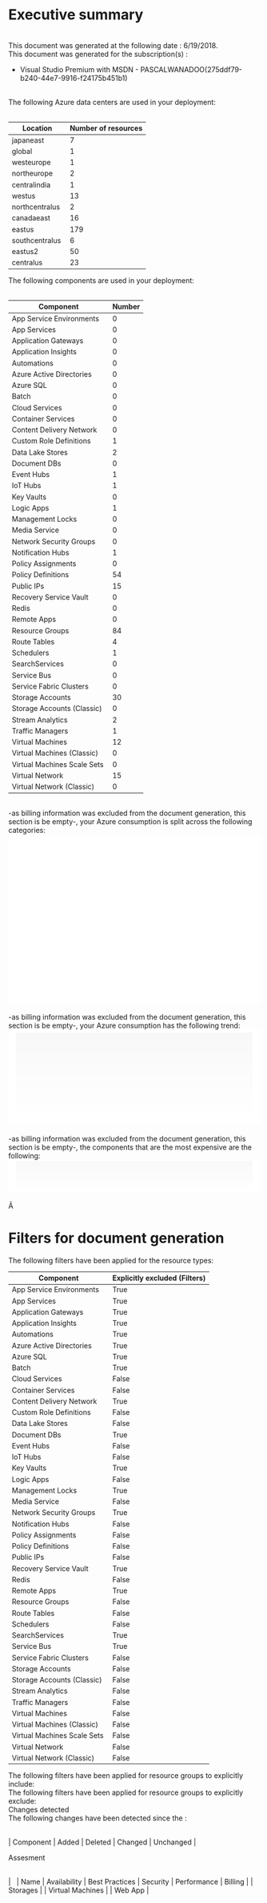 # Executive summary
  
   
This document was generated at the following date : 6/19/2018.  
This document was generated for the subscription(s) :  

- Visual Studio Premium with MSDN - PASCALWANADOO(275ddf79-b240-44e7-9916-f24175b451b1)

  
   
The following Azure data centers are used in your deployment:  
   

| Location | Number of resources |
| --- | --- |
| japaneast  | 7  |
| global  | 1  |
| westeurope  | 1  |
| northeurope  | 2  |
| centralindia  | 1  |
| westus  | 13  |
| northcentralus  | 2  |
| canadaeast  | 16  |
| eastus  | 179  |
| southcentralus  | 6  |
| eastus2  | 50  |
| centralus  | 23  |
  
The following components are used in your deployment:  
   

| Component | Number |
| --- | --- |
| App Service Environments  | 0  |
| App Services  | 0  |
| Application Gateways  | 0  |
| Application Insights  | 0  |
| Automations  | 0  |
| Azure Active Directories  | 0  |
| Azure SQL  | 0  |
| Batch  | 0  |
| Cloud Services  | 0  |
| Container Services  | 0  |
| Content Delivery Network  | 0  |
| Custom Role Definitions  | 1  |
| Data Lake Stores  | 2  |
| Document DBs  | 0  |
| Event Hubs  | 1  |
| IoT Hubs  | 1  |
| Key Vaults  | 0  |
| Logic Apps  | 1  |
| Management Locks  | 0  |
| Media Service  | 0  |
| Network Security Groups  | 0  |
| Notification Hubs  | 1  |
| Policy Assignments  | 0  |
| Policy Definitions  | 54  |
| Public IPs  | 15  |
| Recovery Service Vault  | 0  |
| Redis  | 0  |
| Remote Apps  | 0  |
| Resource Groups  | 84  |
| Route Tables  | 4  |
| Schedulers  | 1  |
| SearchServices  | 0  |
| Service Bus  | 0  |
| Service Fabric Clusters  | 0  |
| Storage Accounts  | 30  |
| Storage Accounts (Classic)  | 0  |
| Stream Analytics  | 2  |
| Traffic Managers  | 1  |
| Virtual Machines  | 12  |
| Virtual Machines (Classic)  | 0  |
| Virtual Machines Scale Sets  | 0  |
| Virtual Network  | 15  |
| Virtual Network (Classic)  | 0  |
  
   
-as billing information was excluded from the document generation, this section is be empty-, your Azure consumption is split across the following categories:  
![Cloudockit](../assets/3E6799A27B0E4CC2900375B9A2D87FA3.png)   
-as billing information was excluded from the document generation, this section is be empty-, your Azure consumption has the following trend:  
![Cloudockit](../assets/B3357B1F29BA4D0A8C527E877D1CEDCA.png)   
-as billing information was excluded from the document generation, this section is be empty-, the components that are the most expensive are the following:  
![Cloudockit](../assets/C0E5CCE3615C493B98D1FD14A23B05E7.png)   
Â   
  

# Filters for document generation
  
The following filters have been applied for the resource types:  

| Component |  Explicitly excluded (Filters) |
| --- | --- |
| App Service Environments  | True  |
| App Services  | True  |
| Application Gateways  | True  |
| Application Insights  | True  |
| Automations  | True  |
| Azure Active Directories  | True  |
| Azure SQL  | True  |
| Batch  | True  |
| Cloud Services  | False  |
| Container Services  | False  |
| Content Delivery Network  | True  |
| Custom Role Definitions  | False  |
| Data Lake Stores  | False  |
| Document DBs  | True  |
| Event Hubs  | False  |
| IoT Hubs  | False  |
| Key Vaults  | True  |
| Logic Apps  | False  |
| Management Locks  | True  |
| Media Service  | False  |
| Network Security Groups  | True  |
| Notification Hubs  | False  |
| Policy Assignments  | False  |
| Policy Definitions  | False  |
| Public IPs  | False  |
| Recovery Service Vault  | True  |
| Redis  | False  |
| Remote Apps  | True  |
| Resource Groups  | False  |
| Route Tables  | False  |
| Schedulers  | False  |
| SearchServices  | True  |
| Service Bus  | True  |
| Service Fabric Clusters  | False  |
| Storage Accounts  | False  |
| Storage Accounts (Classic)  | False  |
| Stream Analytics  | False  |
| Traffic Managers  | False  |
| Virtual Machines  | False  |
| Virtual Machines (Classic)  | False  |
| Virtual Machines Scale Sets  | False  |
| Virtual Network  | False  |
| Virtual Network (Classic)  | False  |
  
The following filters have been applied for resource groups to explicitly include:   
The following filters have been applied for resource groups to explicitly exclude:   
Changes detected  
The following changes have been detected since the :  
   


| Component | Added | Deleted | Changed | Unchanged |
  
Assesment  
   


|   | Name | Availability | Best Practices | Security | Performance | Billing |
| Storages |
| Virtual Machines |
| Web App |
